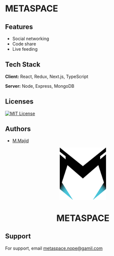 # METASPACE

## Features

- Social networking
- Code share
- Live feeding

## Tech Stack

**Client:** React, Redux, Next.js, TypeScript

**Server:** Node, Express, MongoDB

## Licenses

[![MIT License](https://img.shields.io/badge/License-MIT-green.svg)](https://choosealicense.com/licenses/mit/)

## Authors

- [M.Majid](https://www.github.com/majidnope)



<p align="center"><img width="150px" src="./src/components/common/svg/brand/metaspace_cyan.svg"></
p>

<h1 align="center">METASPACE</h1>


## Support

For support, email metaspace.nope@gamil.com
